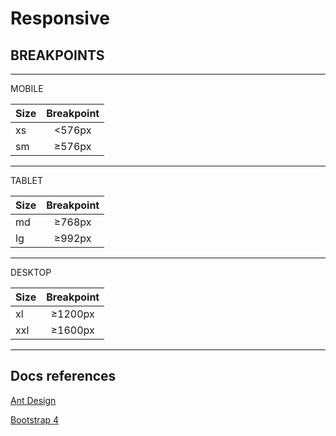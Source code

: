 # Responsive

## BREAKPOINTS

---

MOBILE

| Size | Breakpoint |
| ---- | :--------: |
| xs   |   <576px   |
| sm   |   ≥576px   |

---

TABLET

| Size | Breakpoint |
| ---- | :--------: |
| md   |   ≥768px   |
| lg   |   ≥992px   |

---

DESKTOP

| Size | Breakpoint |
| ---- | :--------: |
| xl   |  ≥1200px   |
| xxl  |  ≥1600px   |

---

## Docs references

[Ant Design](https://ant.design/components/grid/)

[Bootstrap 4](https://getbootstrap.com/docs/4.0/layout/overview/#responsive-breakpoints)
